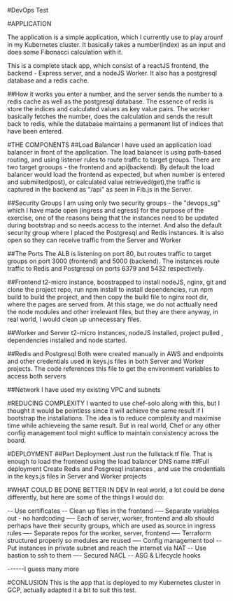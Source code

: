 #DevOps Test

#APPLICATION

The application is a simple application, which I currently use to play arounf in my Kubernetes cluster.
It basically takes a number(index) as an input and does some Fibonacci calculation with it.

This is a complete stack app, which consist of a reactJS frontend, the backend - Express server, and a nodeJS Worker. It also has a postgresql database and a redis cache.

##How it works
you enter a number, and the server sends the number to a redis cache as well as the postgresql database. The essence of redis is store the indices and calculated values as key value pairs. The worker basically fetches the number, does the calculation and sends the result back to redis, while the database maintains a permanent list of indices that have been entered.

#THE COMPONENTS
##Load Balancer
I have used an application load balancer in front of the application. The load balancer is using path-based routing, and using listener rules to route traffic to target groups. There are two target grooups - the frontend and api(backend). By default the load balancer would load the frontend as expected, but when number is entered and submiited(post), or calculated value retrieved(get),the traffic is captured in the backend as "/api" as seen in Fib.js in the Server.

##Security Groups
I am using only two security groups - the "devops_sg" which I have made open (ingress and egress) for the purpose of the exercise, one of the reasons being that the instances need to be updated during bootstrap and so needs access to the internet. And also the default security group where I placed the Postgresql and Redis instances. It is also open so they can receive traffic from the Server and Worker

##The Ports
The ALB is listening on port 80, but routes traffic to target groups on port 3000 (frontend) and 5000 (backend). The instances route traffic to Redis and Postgresql on ports 6379 and 5432 respectively.

##Frontend
t2-micro instance, boostrapped to install nodeJS, nginx, git and clone the project repo, run npm install to install dependencies, run npm build to build the project, and then copy the build file to nginx root dir, where the pages are served from. At this stage, we do not acttually need the node modules and other irrelevant files, but they are there anyway, in real world, I would clean up unnecessary files.

##Worker and Server
t2-micro instances, nodeJS installed, project pulled , dependencies installed and node started.

##Redis and Postgresql
Both were created manually in AWS and endpoints and other credentials  used in keys.js files in both Server and Worker projects. The code references this file to get the environment variables to access both servers

##Network
I have used my existing VPC and subnets

#REDUCING COMPLEXITY
I wanted to use chef-solo along with this, but I thought it would be pointless since it will achieve the same result if I bootstrap the installations. The idea is to reduce complexity and maximise time while achieveing the same result. But in real world, Chef or any other config management tool might suffice to maintain consistency across the board.

#DEPLOYMENT
##Part Deployment
Just run the fullstack.tf file. That is enough to load the frontend using the load balancer DNS name
##Full deployment
Create Redis and Posgresql instances , and use the credentials in the keys.js files in Server and Worker projects


#WHAT COULD BE DONE BETTER IN DEV
In real world, a lot could be done differently, but here are some of the things I would do:

-- Use certificates
-- Clean up files in the frontend
-— Separate variables out - no hardcoding 
—- Each of server, worker, frontend and alb should perhaps have their security groups, which are used as source in ingress rules 
—- Separate repos for the worker, server, frontend
—- Terraform structured properly so modules are reused 
—- Config management tool
-- Put instances in private subnet and reach the internet via NAT
-- Use bastion to ssh to them
—- Secured NACL
-- ASG & Lifecycle hooks

------I guess many more 

#CONLUSION
This is the app that is deployed to my Kubernetes cluster in GCP, actually adapted it a bit to suit this test. 






